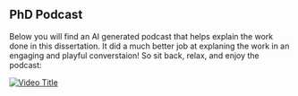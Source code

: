 ## PhD Podcast

Below you will find an AI generated podcast that helps explain the work done in this dissertation. It did a much better job at explaning the work in an engaging and playful converstaion! So sit back, relax, and enjoy the podcast:

[![Video Title](https://img.youtube.com/vi/Iuc4r-pajTM/0.jpg)](https://youtu.be/Iuc4r-pajTM)
